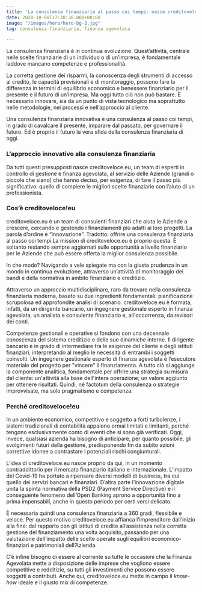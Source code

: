 ```yaml
---
title: 'La consulenza finanziaria al passo coi tempi: nasce creditoveloce!eu'
date: 2020-10-08T17:38:38.000+00:00
image: "/images/hero/hero-bg-2.jpg"
tag: consulenza finanziaria, finanza agevolata

---
```

La consulenza finanziaria è in continua evoluzione. Quest’attività, centrale nelle scelte finanziarie di un individuo o di un’impresa, è fondamentale laddove mancano competenze e professionalità.

La corretta gestione dei risparmi, la conoscenza degli strumenti di accesso al credito, le capacità previsionali e di monitoraggio, possono fare la differenza in termini di equilibrio economico e benessere finanziario per il presente e il futuro di un’impresa. Ma oggi tutto ciò non può bastare. È necessario innovare, sia da un punto di vista tecnologico ma soprattutto nelle metodologie, nei processi e nell’approccio al cliente.

Una consulenza finanziaria innovativa è una consulenza al passo coi tempi, in grado di cavalcare il presente, imparare dal passato, per governare il futuro. Ed è proprio il futuro la vera sfida della consulenza finanziaria di oggi.

### **L’approccio innovativo alla consulenza finanziaria**

Da tutti questi presupposti nasce creditoveloce.eu, un team di esperti in controllo di gestione e finanza agevolata, al servizio delle Aziende (grandi o piccole che siano) che hanno deciso, per esigenza, di fare il passo più significativo: quello di compiere le migliori scelte finanziarie con l’aiuto di un professionista.

### **Cos’è creditoveloce!eu**

creditoveloce.eu è un team di consulenti finanziari che aiuta le Aziende a crescere, cercando e gestendo i finanziamenti più adatti ai loro progetti. La parola d’ordine è “innovazione”. Tradotto: offrire una consulenza finanziaria al passo coi tempi.La mission di creditoveloce.eu è proprio questa. È soltanto restando sempre aggiornati sulle opportunità a livello finanziario per le Aziende che può essere offerta la miglior consulenza possibile.

In che modo? Navigando a vele spiegate ma con la giusta prudenza in un mondo in continua evoluzione, attraverso un’attività di monitoraggio dei bandi e della normativa in ambito finanziario e creditizio.

Attraverso un approccio multidisciplinare, raro da trovare nella consulenza finanziaria moderna, basato su due ingredienti fondamentali: pianificazione scrupolosa ed approfondite analisi di scenario. creditoveloce.eu è formata, infatti, da un dirigente bancario, un ingegnere gestionale esperto in finanza agevolata, un analista e consulente finanziario e, all'occorrenza, da revisori dei conti.

Competenze gestionali e operative si fondono con una decennale conoscenza del sistema creditizio e delle sue dinamiche interne. Il dirigente bancario è in grado di intermediare tra le esigenze del cliente e degli istituti finanziari, interpretando al meglio le necessità di entrambi i soggetti coinvolti. Un ingegnere gestionale esperto di finanza agevolata è l’esecutore materiale del progetto per "vincere" il finanziamento. A tutto ciò si aggiunge la componente analitica, fondamentale per offrire una strategia su misura del cliente: un'attività alla base dell'intera operazione; un valore aggiunto per ottenere risultati. Quindi, né factotum della consulenza o strategie improvvisate, ma solo pragmatismo e competenza.

### **Perché creditoveloce!eu**

In un ambiente economico, competitivo e soggetto a forti turbolenze, i sistemi tradizionali di contabilità appaiono ormai limitati e limitanti, perché tengono esclusivamente conto di eventi che si sono già verificati. Oggi, invece, qualsiasi azienda ha bisogno di anticipare, per quanto possibile, gli svolgimenti futuri della gestione, predisponendo fin da subito azioni correttive idonee a contrastare i potenziali rischi congiunturali.

L’idea di creditoveloce.eu nasce proprio da qui, in un momento contraddittorio per il mercato finanziario italiano e internazionale. L’impatto del Covid-19 ha portato a ripensare diversi modelli di business, tra cui quello dei servizi bancari e finanziari. D’altra parte l’innovazione digitale unita la spinta normativa della PSD2 (Payment Service Directive) e il conseguente fenomeno dell’Open Banking aprono a opportunità fino a prima impensabili, anche in questo periodo per certi versi delicato.

È necessaria quindi una consulenza finanziaria a 360 gradi, flessibile e veloce. Per questo motivo creditoveloce.eu affianca l’imprenditore dall’inizio alla fine: dal rapporto con gli istituti di credito all’assistenza nella corretta gestione del finanziamento una volta acquisito, passando per una valutazione dell’impatto delle scelte operate sugli equilibri economico-finanziari e patrimoniali dell’Azienda.

C’è infine bisogno di essere al corrente su tutte le occasioni che la Finanza Agevolata mette a disposizione delle imprese che vogliono essere competitive e redditizie, su tutti gli investimenti che possono essere soggetti a contributi. Anche qui, creditoveloce.eu mette in campo il _know-how_ ideale e il giusto mix di competenze.